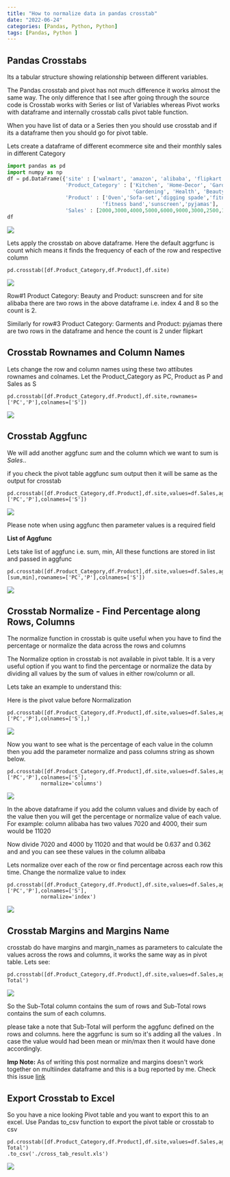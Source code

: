 ```yaml
---
title: "How to normalize data in pandas crosstab"
date: "2022-06-24"
categories: [Pandas, Python, Python]
tags: [Pandas, Python ]
---
```


## **Pandas Crosstabs**

Its a tabular structure showing relationship between different variables. 

The Pandas crosstab and pivot has not much difference it works almost the same way. The only difference that I see after going through the source code is Crosstab works with Series or list of Variables whereas Pivot works with dataframe and internally crosstab calls pivot table function. 

When you have list of data or a Series then you should use crosstab and if its a dataframe then you should go for pivot table.

Lets create a dataframe of different ecommerce site and their monthly sales in different Category

```python
import pandas as pd
import numpy as np
df = pd.DataFrame({'site' : ['walmart', 'amazon', 'alibaba', 'flipkart','alibaba','flipkart','walmart', 'amazon', 'alibaba', 'flipkart'],
                   'Product_Category' : ['Kitchen', 'Home-Decor', 'Gardening', 'Health', 'Beauty', 'Garments',
                                         'Gardening', 'Health', 'Beauty', 'Garments'] ,
                   'Product' : ['Oven','Sofa-set','digging spade','fitness band','sunscreen','pyjamas','digging spade',
                               'fitness band','sunscreen','pyjamas'],
                   'Sales' : [2000,3000,4000,5000,6000,9000,3000,2500,1020,950]})
df
```

![](/images/2019/07/image-26.png)

Lets apply the crosstab on above dataframe. Here the default aggrfunc is count which means it finds the frequency of each of the row and respective column

```
pd.crosstab([df.Product_Category,df.Product],df.site)
```

![](/images/2019/07/image-33.png)

Row#1 Product Category: Beauty and Product: sunscreen and for site alibaba there are two rows in the above dataframe i.e. index 4 and 8 so the count is 2. 

Similarly for row#3 Product Category: Garments and Product: pyjamas there are two rows in the dataframe and hence the count is 2 under flipkart

## **Crosstab Rownames and Column Names**

Lets change the row and column names using these two attibutes rownames and colnames. Let the Product_Category as PC, Product as P and Sales as S

```
pd.crosstab([df.Product_Category,df.Product],df.site,rownames=['PC','P'],colnames=['S'])
```

![](/images/2019/07/image-34.png)

## **Crosstab Aggfunc**

We will add another aggfunc *sum* and the column which we want to sum is *Sales*..

if you check the pivot table aggfunc sum output then it will be same as the output for crosstab

```
pd.crosstab([df.Product_Category,df.Product],df.site,values=df.Sales,aggfunc=sum,rownames=['PC','P'],colnames=['S'])
```

![](/images/2019/07/image-35.png)

Please note when using aggfunc then parameter values is a required field

**List of Aggfunc**

Lets take list of aggfunc i.e. sum, min, All these functions are stored in list and passed in aggfunc

```
pd.crosstab([df.Product_Category,df.Product],df.site,values=df.Sales,aggfunc=[sum,min],rownames=['PC','P'],colnames=['S'])
```

![](/images/2019/07/image-36.png)

## **Crosstab Normalize - Find Percentage along Rows, Columns**

The normalize function in crosstab is quite useful when you have to find the percentage or normalize the data across the rows and columns

The Normalize option in crosstab is not available in pivot table. It is a very useful option if you want to find the percentage or normalize the data by dividing all values by the sum of values in either row/column or all. 

Lets take an example to understand this:

Here is the pivot value before Normalization

```
pd.crosstab([df.Product_Category,df.Product],df.site,values=df.Sales,aggfunc=sum,rownames=['PC','P'],colnames=['S'],)
```

![](/images/2019/07/image-37.png)

Now you want to see what is the percentage of each value in the column then you add the parameter normalize and pass columns string as shown below.

```
pd.crosstab([df.Product_Category,df.Product],df.site,values=df.Sales,aggfunc=sum,rownames=['PC','P'],colnames=['S'],
           normalize='columns')
```

![](/images/2019/07/image-38.png)

In the above dataframe if you add the column values and divide by each of the value then you will get the percentage or normalize value of each value. For example: column alibaba has two values 7020 and 4000, their sum would be 11020

Now divide 7020 and 4000 by 11020 and that would be 0.637 and 0.362 and and you can see these values in the column alibaba

Lets normalize over each of the row or find percentage across each row this time. Change the normalize value to index

```
pd.crosstab([df.Product_Category,df.Product],df.site,values=df.Sales,aggfunc=sum,rownames=['PC','P'],colnames=['S'],
           normalize='index')
```

![](/images/2019/07/image-39.png)

## **Crosstab Margins and Margins Name**

crosstab do have margins and margin_names as parameters to calculate the values across the rows and columns, it works the same way as in pivot table. Lets see:

```
pd.crosstab([df.Product_Category,df.Product],df.site,values=df.Sales,aggfunc=sum,margins=True,margins_name='Sub-Total')
```

![](/images/2019/07/image-40.png)

So the Sub-Total column contains the sum of rows and Sub-Total rows contains the sum of each columns. 

please take a note that Sub-Total will perform the aggfunc defined on the rows and columns. here the aggrfunc is sum so it's adding all the values . In case the value would had been mean or min/max then it would have done accordingly.

**Imp Note:** As of writing this post normalize and margins doesn't work together on multiindex dataframe and this is a bug reported by me. Check this issue [link](https://github.com/pandas-dev/pandas/issues/27500)

## **Export Crosstab to Excel**

So you have a nice looking Pivot table and you want to export this to an excel. Use Pandas to_csv function to export the pivot table or crosstab to csv

```
pd.crosstab([df.Product_Category,df.Product],df.site,values=df.Sales,aggfunc=sum,margins=True,margins_name='Sub-Total')
.to_csv('./cross_tab_result.xls')
```

![](/images/2019/07/image-41.png)
